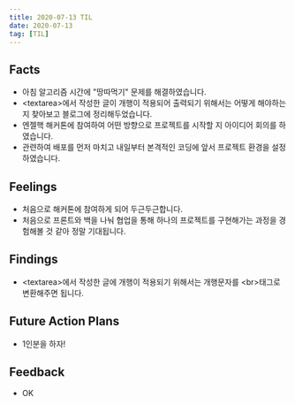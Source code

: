 ```yaml
---
title: 2020-07-13 TIL
date: 2020-07-13
tag: [TIL]
---
```


## Facts

- 아침 알고리즘 시간에 "땅따먹기" 문제를 해결하였습니다.
- \<textarea\>에서 작성한 글이 개행이 적용되어 출력되기 위해서는 어떻게 해야하는 지 찾아보고 블로그에 정리해두었습니다.
- 엔젤핵 해커톤에 참여하여 어떤 방향으로 프로젝트를 시작할 지 아이디어 회의를 하였습니다.
- 관련하여 배포를 먼저 마치고 내일부터 본격적인 코딩에 앞서 프로젝트 환경을 설정하였습니다.

## Feelings

- 처음으로 해커톤에 참여하게 되어 두근두근합니다.
- 처음으로 프론트와 백을 나눠 협업을 통해 하나의 프로젝트를 구현해가는 과정을 경험해볼 것 같아 정말 기대됩니다.

## Findings

- \<textarea\>에서 작성한 글에 개행이 적용되기 위해서는 개행문자를 \<br\>태그로 변환해주면 됩니다.

## Future Action Plans

- 1인분을 하자!

## Feedback

- OK
